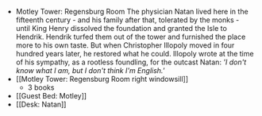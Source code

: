 - Motley Tower: Regensburg Room
  The physician Natan lived here in the fifteenth century - and his family after that, tolerated by the monks - until King Henry dissolved the foundation and granted the Isle to Hendrik. Hendrik turfed them out of the tower and furnished the place more to his own taste. But when Christopher Illopoly moved in four hundred years later, he restored what he could. Illopoly wrote at the time of his sympathy, as a rootless foundling, for the outcast Natan: <i>'I don't know what I am, but I don't think I'm English.'</i>
- [[Motley Tower: Regensburg Room right windowsill]]
	- 3 books
- [[Guest Bed: Motley]]
- [[Desk: Natan]]
